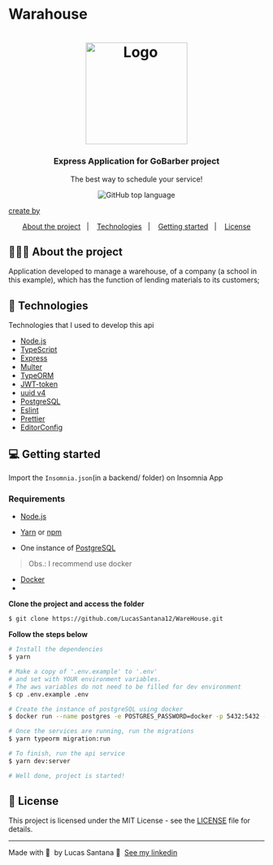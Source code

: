 # Warahouse




<h1 align="center">
  <img alt="Logo" src="https://res.cloudinary.com/dfas3xwca/image/upload/v1618933718/samples/logoFucapi_szeegx.svg" width="200px">
</h1>

<h3 align="center">
  Express Application for GoBarber project
</h3>

<p align="center">The best way to schedule your service!</p>

<p align="center">
  <img alt="GitHub top language" src="https://img.shields.io/github/languages/top/EliasGcf/gobarber-api?color=%23FF9000">

  <a href="https://www.linkedin.com/in/lucas-da-silva-santana-00965017b/" target="_blank" rel="noopener noreferrer">
  <p>create by</p>
  </a>
</p>

<p align="center">
  <a href="#%EF%B8%8F-about-the-project">About the project</a>&nbsp;&nbsp;&nbsp;|&nbsp;&nbsp;&nbsp;
  <a href="#-technologies">Technologies</a>&nbsp;&nbsp;&nbsp;|&nbsp;&nbsp;&nbsp;
  <a href="#-getting-started">Getting started</a>&nbsp;&nbsp;&nbsp;|&nbsp;&nbsp;&nbsp;
  <a href="#-license">License</a>
</p>


## 💇🏻‍♂️ About the project

Application developed to manage a warehouse, of a company (a school in this example), which has the function of lending materials to its customers;

## 🚀 Technologies

Technologies that I used to develop this api

- [Node.js](https://nodejs.org/en/)
- [TypeScript](https://www.typescriptlang.org/)
- [Express](https://expressjs.com/pt-br/)
- [Multer](https://github.com/expressjs/multer)
- [TypeORM](https://typeorm.io/#/)
- [JWT-token](https://jwt.io/)
- [uuid v4](https://github.com/thenativeweb/uuidv4/)
- [PostgreSQL](https://www.postgresql.org/)
- [Eslint](https://eslint.org/)
- [Prettier](https://prettier.io/)
- [EditorConfig](https://editorconfig.org/)

## 💻 Getting started

Import the `Insomnia.json`(in a backend/ folder) on Insomnia App

### Requirements

- [Node.js](https://nodejs.org/en/)
- [Yarn](https://classic.yarnpkg.com/) or [npm](https://www.npmjs.com/)

- One instance of [PostgreSQL](https://www.postgresql.org/)

> Obs.: I recommend use docker
- [Docker](https://www.docker.com/get-started)
- 
**Clone the project and access the folder**

```bash
$ git clone https://github.com/LucasSantana12/WareHouse.git 
```

**Follow the steps below**

```bash
# Install the dependencies
$ yarn

# Make a copy of '.env.example' to '.env'
# and set with YOUR environment variables.
# The aws variables do not need to be filled for dev environment
$ cp .env.example .env

# Create the instance of postgreSQL using docker
$ docker run --name postgres -e POSTGRES_PASSWORD=docker -p 5432:5432 -d postgres

# Once the services are running, run the migrations
$ yarn typeorm migration:run

# To finish, run the api service
$ yarn dev:server

# Well done, project is started!
```


## 📝 License

This project is licensed under the MIT License - see the [LICENSE](LICENSE) file for details.

---

Made with 💜 &nbsp;by Lucas Santana 👋 &nbsp;[See my linkedin](https://www.linkedin.com/in/lucas-da-silva-santana-00965017b/)
